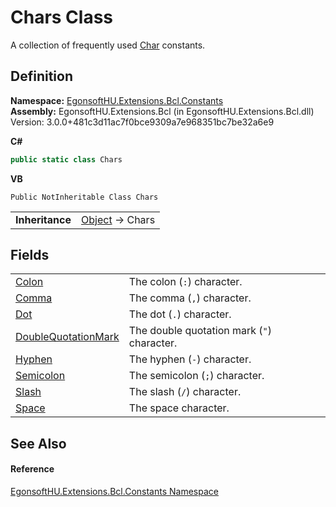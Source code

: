 # Chars Class


A collection of frequently used <a href="https://learn.microsoft.com/dotnet/api/system.char" target="_blank" rel="noopener noreferrer">Char</a> constants.



## Definition
**Namespace:** <a href="N_EgonsoftHU_Extensions_Bcl_Constants.md">EgonsoftHU.Extensions.Bcl.Constants</a>  
**Assembly:** EgonsoftHU.Extensions.Bcl (in EgonsoftHU.Extensions.Bcl.dll) Version: 3.0.0+481c3d11ac7f0bce9309a7e968351bc7be32a6e9

**C#**
``` C#
public static class Chars
```
**VB**
``` VB
Public NotInheritable Class Chars
```

<table><tr><td><strong>Inheritance</strong></td><td><a href="https://learn.microsoft.com/dotnet/api/system.object" target="_blank" rel="noopener noreferrer">Object</a>  →  Chars</td></tr>
</table>



## Fields
<table>
<tr>
<td><a href="F_EgonsoftHU_Extensions_Bcl_Constants_Chars_Colon.md">Colon</a></td>
<td>The colon (<code>:</code>) character.</td></tr>
<tr>
<td><a href="F_EgonsoftHU_Extensions_Bcl_Constants_Chars_Comma.md">Comma</a></td>
<td>The comma (<code>,</code>) character.</td></tr>
<tr>
<td><a href="F_EgonsoftHU_Extensions_Bcl_Constants_Chars_Dot.md">Dot</a></td>
<td>The dot (<code>.</code>) character.</td></tr>
<tr>
<td><a href="F_EgonsoftHU_Extensions_Bcl_Constants_Chars_DoubleQuotationMark.md">DoubleQuotationMark</a></td>
<td>The double quotation mark (<code>"</code>) character.</td></tr>
<tr>
<td><a href="F_EgonsoftHU_Extensions_Bcl_Constants_Chars_Hyphen.md">Hyphen</a></td>
<td>The hyphen (<code>-</code>) character.</td></tr>
<tr>
<td><a href="F_EgonsoftHU_Extensions_Bcl_Constants_Chars_Semicolon.md">Semicolon</a></td>
<td>The semicolon (<code>;</code>) character.</td></tr>
<tr>
<td><a href="F_EgonsoftHU_Extensions_Bcl_Constants_Chars_Slash.md">Slash</a></td>
<td>The slash (<code>/</code>) character.</td></tr>
<tr>
<td><a href="F_EgonsoftHU_Extensions_Bcl_Constants_Chars_Space.md">Space</a></td>
<td>The space character.</td></tr>
</table>

## See Also


#### Reference
<a href="N_EgonsoftHU_Extensions_Bcl_Constants.md">EgonsoftHU.Extensions.Bcl.Constants Namespace</a>  
